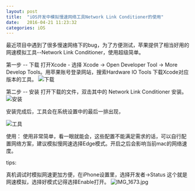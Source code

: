 ```yaml
---
layout: post
title:  "iOS开发中模拟慢速网络工具Network Link Conditioner的使用"
date:   2016-04-21 11:23:32
categories: iOS 
---
```

最近项目中遇到了很多慢速网络下的bug，为了方便测试，苹果提供了相当好用的网速模拟工具--Network Link Conditioner，使用超级简单。

第一步 -- 下载
  打开Xcode - 选择 Xcode -> Open Developer Tool -> More Develop Tools。用苹果账号登录网站，搜索Hardware IO Tools 下载Xcode对应版本的工具。
![下载](http://ofltthb7y.bkt.clouddn.com/blog1.jpg)



第二步 -- 安装 
打开下载的文件，双击其中的 Network Link Conditioner 安装。
![安装](http://ofltthb7y.bkt.clouddn.com/blog2.jpg)

安装完成后，工具会在系统设置中的最后一排出现，

![工具](http://ofltthb7y.bkt.clouddn.com/blog3.jpg)

使用：
使用非常简单，看一眼就能会，这些配置不能满足需求的话，可以自行配置网络方案，建议模拟慢网速选择Edge模式。开启之后会影响当前mac的网络速度。

tips: 

真机调试时模拟网速更加方便，在iPhone设置里，选择开发者->Status 这个就是网速模拟，选择好模式记得选择Enable打开。
![IMG_1673.jpg](http://ofltthb7y.bkt.clouddn.com/blog4.jpg)

